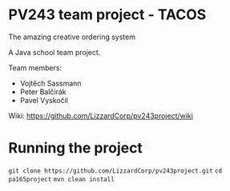 # PV243 team project - TACOS
The amazing creative ordering system

A Java school team project.

Team members: 
* Vojtěch Sassmann
* Peter Balčirák
* Pavel Vyskočil

Wiki: https://github.com/LizzardCorp/pv243project/wiki


# Running the project

`git clone https://github.com/LizzardCorp/pv243project.git`
`cd pa165project`
`mvn clean install`
